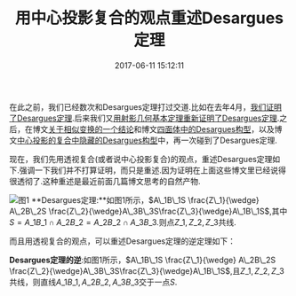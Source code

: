 ﻿---
title: 用中心投影复合的观点重述Desargues定理
date: 2017-06-11 15:12:11
categories:
- 数学
- 射影几何
tags:
- 中心投影
- Desargues定理

---
在此之前，我们已经数次和Desargues定理打过交道.比如在去年4月，[我们证明了Desargues定理](/2016/04/14/Desargues定理的证明).后来我们又[用射影几何基本定理重新证明了Desargues定理](/lectures-in-projective-geometry-seidenberg/p27/).之后，在博文[关于相似变换的一个结论](/2017/02/08/关于相似变换的一个结论/)和博文[四面体中的Desargues构型](/2017/01/05/四面体中的Desargues构型/)，以及博文[中心投影的复合中隐藏的Desargues构型](/2017/06/08/中心投影的复合中隐藏的Desargues构型/)中，再一次碰到了Desargues定理.

现在，我们先用透视复合(或者说中心投影复合)的观点，重述Desargues定理如下.强调一下我们并不打算证明，而只是重述.因为证明在上面这些博文里已经说得很透彻了.这种重述是最近前面几篇博文思考的自然产物.

![图1](/img/一个猜想及其证明-3.png)
**Desargues定理:**如图1所示，$A\_1B\_1S \frac{Z\_1}{\wedge} A\_2B\_2S \frac{Z\_2}{\wedge}A\_3B\_3S\frac{Z\_3}{\wedge}A\_1B\_1S$,其中$S=A\_1B\_1\cap A\_2B\_2=A\_2B\_2\cap A\_3B\_3$.则点$Z\_1,Z\_2,Z\_3$共线.

而且用透视复合的观点，可以重述Desargues定理的逆定理如下：

**Desargues定理的逆**:如图1所示，$A\_1B\_1S \frac{Z\_1}{\wedge} A\_2B\_2S \frac{Z\_2}{\wedge}A\_3B\_3S\frac{Z\_3}{\wedge}A\_1B\_1S$,且$Z\_1,Z\_2,Z\_3$共线，则直线$A\_1B\_1,A\_2B\_2,A\_3B\_3$交于一点$S$.
